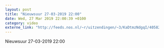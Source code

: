 ```yaml
---
layout: post
title: "Nieuwsuur 27-03-2019 22:00"
date: Wed, 27 Mar 2019 22:00:39 +0100
category: video
externe_link: "http://feeds.nos.nl/~r/uitzendingen/~3/KaDtmzNdgqI/40582"
---
```


Nieuwsuur 27-03-2019 22:00<img src="http://feeds.feedburner.com/~r/uitzendingen/~4/KaDtmzNdgqI" height="1" width="1" alt=""/>
